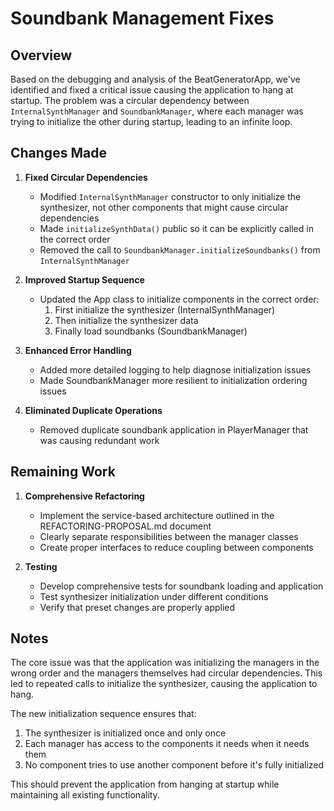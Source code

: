 # Soundbank Management Fixes

## Overview

Based on the debugging and analysis of the BeatGeneratorApp, we've identified and fixed a critical issue causing the application to hang at startup. The problem was a circular dependency between `InternalSynthManager` and `SoundbankManager`, where each manager was trying to initialize the other during startup, leading to an infinite loop.

## Changes Made

1. **Fixed Circular Dependencies**
   - Modified `InternalSynthManager` constructor to only initialize the synthesizer, not other components that might cause circular dependencies
   - Made `initializeSynthData()` public so it can be explicitly called in the correct order
   - Removed the call to `SoundbankManager.initializeSoundbanks()` from `InternalSynthManager`

2. **Improved Startup Sequence**
   - Updated the App class to initialize components in the correct order:
     1. First initialize the synthesizer (InternalSynthManager)
     2. Then initialize the synthesizer data
     3. Finally load soundbanks (SoundbankManager)

3. **Enhanced Error Handling**
   - Added more detailed logging to help diagnose initialization issues
   - Made SoundbankManager more resilient to initialization ordering issues

4. **Eliminated Duplicate Operations**
   - Removed duplicate soundbank application in PlayerManager that was causing redundant work

## Remaining Work

1. **Comprehensive Refactoring**
   - Implement the service-based architecture outlined in the REFACTORING-PROPOSAL.md document
   - Clearly separate responsibilities between the manager classes
   - Create proper interfaces to reduce coupling between components

2. **Testing**
   - Develop comprehensive tests for soundbank loading and application
   - Test synthesizer initialization under different conditions
   - Verify that preset changes are properly applied

## Notes

The core issue was that the application was initializing the managers in the wrong order and the managers themselves had circular dependencies. This led to repeated calls to initialize the synthesizer, causing the application to hang.

The new initialization sequence ensures that:
1. The synthesizer is initialized once and only once
2. Each manager has access to the components it needs when it needs them
3. No component tries to use another component before it's fully initialized

This should prevent the application from hanging at startup while maintaining all existing functionality.
